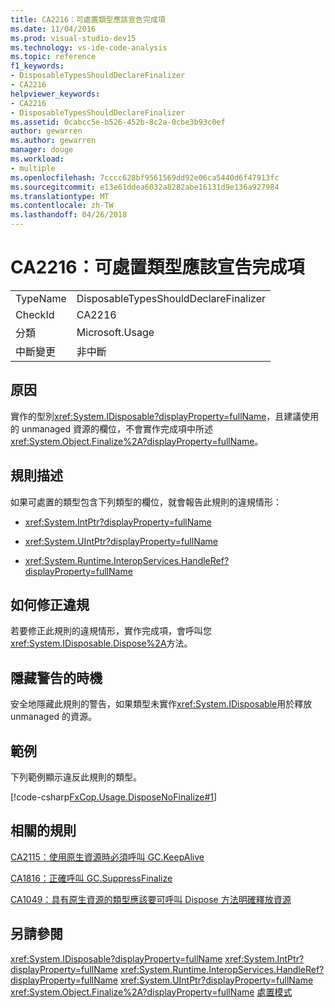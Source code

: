 ```yaml
---
title: CA2216：可處置類型應該宣告完成項
ms.date: 11/04/2016
ms.prod: visual-studio-dev15
ms.technology: vs-ide-code-analysis
ms.topic: reference
f1_keywords:
- DisposableTypesShouldDeclareFinalizer
- CA2216
helpviewer_keywords:
- CA2216
- DisposableTypesShouldDeclareFinalizer
ms.assetid: 0cabcc5e-b526-452b-8c2a-0cbe3b93c0ef
author: gewarren
ms.author: gewarren
manager: douge
ms.workload:
- multiple
ms.openlocfilehash: 7cccc628bf9561569dd92e06ca5440d6f47913fc
ms.sourcegitcommit: e13e61ddea6032a8282abe16131d9e136a927984
ms.translationtype: MT
ms.contentlocale: zh-TW
ms.lasthandoff: 04/26/2018
---
```

# <a name="ca2216-disposable-types-should-declare-finalizer"></a>CA2216：可處置類型應該宣告完成項
|||
|-|-|
|TypeName|DisposableTypesShouldDeclareFinalizer|
|CheckId|CA2216|
|分類|Microsoft.Usage|
|中斷變更|非中斷|

## <a name="cause"></a>原因
 實作的型別<xref:System.IDisposable?displayProperty=fullName>，且建議使用的 unmanaged 資源的欄位，不會實作完成項中所述<xref:System.Object.Finalize%2A?displayProperty=fullName>。

## <a name="rule-description"></a>規則描述
 如果可處置的類型包含下列類型的欄位，就會報告此規則的違規情形：

-   <xref:System.IntPtr?displayProperty=fullName>

-   <xref:System.UIntPtr?displayProperty=fullName>

-   <xref:System.Runtime.InteropServices.HandleRef?displayProperty=fullName>

## <a name="how-to-fix-violations"></a>如何修正違規
 若要修正此規則的違規情形，實作完成項，會呼叫您<xref:System.IDisposable.Dispose%2A>方法。

## <a name="when-to-suppress-warnings"></a>隱藏警告的時機
 安全地隱藏此規則的警告，如果類型未實作<xref:System.IDisposable>用於釋放 unmanaged 的資源。

## <a name="example"></a>範例
 下列範例顯示違反此規則的類型。

 [!code-csharp[FxCop.Usage.DisposeNoFinalize#1](../code-quality/codesnippet/CSharp/ca2216-disposable-types-should-declare-finalizer_1.cs)]

## <a name="related-rules"></a>相關的規則
 [CA2115：使用原生資源時必須呼叫 GC.KeepAlive](../code-quality/ca2115-call-gc-keepalive-when-using-native-resources.md)

 [CA1816：正確呼叫 GC.SuppressFinalize](../code-quality/ca1816-call-gc-suppressfinalize-correctly.md)

 [CA1049：具有原生資源的類型應該要可呼叫 Dispose 方法明確釋放資源](../code-quality/ca1049-types-that-own-native-resources-should-be-disposable.md)

## <a name="see-also"></a>另請參閱
 <xref:System.IDisposable?displayProperty=fullName> <xref:System.IntPtr?displayProperty=fullName> <xref:System.Runtime.InteropServices.HandleRef?displayProperty=fullName> <xref:System.UIntPtr?displayProperty=fullName> <xref:System.Object.Finalize%2A?displayProperty=fullName> [處置模式](/dotnet/standard/design-guidelines/dispose-pattern)